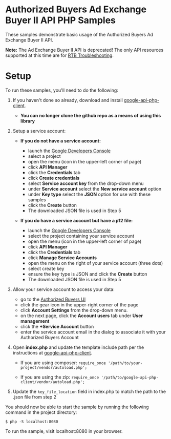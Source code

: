 # Authorized Buyers Ad Exchange Buyer II API PHP Samples

These samples demonstrate basic usage of the Authorized Buyers Ad Exchange
Buyer II API.

**Note:** The Ad Exchange Buyer II API is deprecated! The only API resources
supported at this time are for
[RTB Troubleshooting](https://developers.google.com/authorized-buyers/apis/guides/v2/rtb-troubleshooting).

# Setup

To run these samples, you'll need to do the following:

1.  If you haven't done so already, download and install
    [google-api-php-client](https://github.com/google/google-api-php-client).

    *   **You can no longer clone the github repo as a means of using this
        library**

1.  Setup a service account:

    *   **If you do not have a service account:**

        *   launch the [Google Developers
            Console](https://console.developers.google.com)
        *   select a project
        *   open the menu (icon in the upper-left corner of page)
        *   click **API Manager**
        *   click the **Credentials** tab
        *   click **Create credentials**
        *   select **Service account key** from the drop-down menu
        *   under **Service account** select the **New service account** option
        *   under **Key type** select the **JSON** option for use with these
            samples
        *   click the **Create** button
        *   The downloaded JSON file is used in Step 5

    *   **If you do have a service account but have a p12 file:**

        *   launch the [Google Developers
            Console](https://console.developers.google.com)
        *   select the project containing your service account
        *   open the menu (icon in the upper-left corner of page)
        *   click **API Manager**
        *   click the **Credentials** tab
        *   click **Manage Service Accounts**
        *   open the menu on the right of your service account (three dots)
        *   select create key
        *   ensure the key type is JSON and click the **Create** button
        *   The downloaded JSON file is used in Step 5

1.  Allow your service account to access your data:

    *   go to the [Authorized Buyers UI](https://www.google.com/authorizedbuyers)
    *   click the gear icon in the upper-right corner of the page
    *   click **Account Settings** from the drop-down menu.
    *   on the next page, click the **Account users** tab under **User
        management**
    *   click the **+Service Account** button
    *   enter the service account email in the dialog to associate it with your
        Authorized Buyers Account

1.  Open **index.php** and update the template include path per the instructions
    at [google-api-php-client](https://github.com/google/google-api-php-client).

    *   If you are using composer: `require_once
        '/path/to/your-project/vendor/autoload.php';`

    *   If you are using the zip: `require_once
        '/path/to/google-api-php-client/vendor/autoload.php';`

1.  Update the `key_file_location` field in index.php to match the path to the
    .json file from step 2

You should now be able to start the sample by running the following command in
the project directory:

```
$ php -S localhost:8080
```

To run the sample, visit localhost:8080 in your browser.

